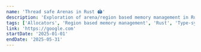 ```yaml
---
name: 'Thread safe Arenas in Rust 🏟️'
description: 'Exploration of arena/region based memory management in Rust. Fully exploiting the type system by leveraging invariant lifetimes as branded types to have zero overhead interior mutability. Builds on the ideas from GhostCell and pairs new Cell types with thread safe arena allocators.'
tags: ['Allocators', 'Region based memory management', 'Rust', 'Type-systems']
link: 'https://google.com'
startDate: '2025-01-01'
endDate: '2025-05-31'
---
```

